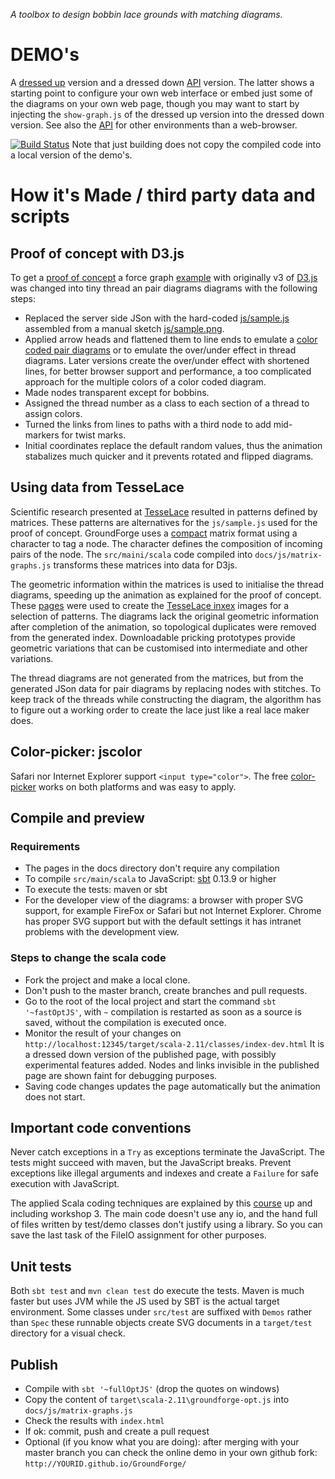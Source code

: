 _A toolbox to design bobbin lace grounds with matching diagrams._

DEMO's
======

A [dressed up](https://d-bl.github.io/GroundForge/) version and a dressed down [API](/GroundForge/API/index.html) version. The latter shows a starting point to configure your own web interface or embed just some of the diagrams on your own web page, though you may want to start by injecting the `show-graph.js` of the dressed up version into the dressed down version. See also the [API] for other environments than a web-browser.

[API]: /GroundForge/docs/API.md
[![Build Status](https://travis-ci.org/d-bl/GroundForge.svg?branch=master)](https://travis-ci.org/d-bl/GroundForge) 
Note that just building does not copy the compiled code into a local version of the demo's.


How it's Made / third party data and scripts
============================================

Proof of concept with D3.js
---------------------------

To get a [proof of concept] a force graph [example] with originally v3 of [D3.js] was changed into tiny thread an pair diagrams diagrams with the following steps:

- Replaced the server side JSon with the hard-coded [js/sample.js] assembled from a manual sketch [js/sample.png].
- Applied arrow heads and flattened them to line ends to emulate a [color coded pair diagrams] or to emulate the over/under effect in thread diagrams. Later versions create the over/under effect with shortened lines, for better browser support and performance, a too complicated approach for the multiple colors of a color coded diagram.
- Made nodes transparent except for bobbins.
- Assigned the thread number as a class to each section of a thread to assign colors.
- Turned the links from lines to paths with a third node to add mid-markers for twist marks.
- Initial coordinates replace the default random values, thus the animation stabalizes much quicker and it prevents rotated and flipped diagrams.

[proof of concept]: https://cdn.rawgit.com/d-bl/GroundForge/84eee36/index.html
[example]: http://bl.ocks.org/mbostock/4062045
[D3.js]: http://d3js.org/
[js/sample.js]: https://github.com/d-bl/GroundForge/blob/7a94b67/js/sample.js
[js/sample.png]: https://github.com/d-bl/GroundForge/blob/50421a2/js/sample.png
[color coded pair diagrams]: https://en.wikipedia.org/w/index.php?title=Mesh_grounded_bobbin_lace&oldid=639789191#Worker_pair_versus_two_pair_per_pin


Using data from TesseLace
-------------------------

Scientific research presented at [TesseLace] resulted in patterns defined by matrices.
These patterns are alternatives for the `js/sample.js` used for the proof of concept.
GroundForge uses a [compact] matrix format using a character to tag a node. The character defines the composition of incoming pairs of the node.
The `src/maini/scala` code compiled into `docs/js/matrix-graphs.js` transforms these matrices into data for D3js.

The geometric information within the matrices is used to initialise the thread diagrams, speeding up the animation as explained for the proof of concept.
These [pages] were used to create the [TesseLace inxex](https://d-bl.github.io/GroundForge/help/examples/TesseLace-Index) images for a selection of patterns.
The diagrams lack the original geometric information after completion of the animation,
so topological duplicates were removed from the generated index.
Downloadable pricking prototypes provide geometric variations that can be customised into intermediate and other variations.

The thread diagrams are not generated from the matrices,
but from the generated JSon data for pair diagrams by replacing nodes with stitches.
To keep track of the threads while constructing the diagram, 
the algorithm has to figure out a working order to create the lace just like a real lace maker does.

[pages]: https://github.com/d-bl/GroundForge/blob/master/src/test/resources/
[compact]: https://d-bl.github.io/GroundForge/docs/images/legend.png
[TesseLace]: http://TesseLace.com


Color-picker: jscolor
---------------------

Safari nor Internet Explorer support `<input type="color">`. The free [color-picker](http://jscolor.com/) works on both platforms and was easy to apply.


Compile and preview
-------------------

### Requirements

- The pages in the docs directory don't require any compilation
- To compile `src/main/scala` to JavaScript: [sbt] 0.13.9 or higher
- To execute the tests: maven or sbt
- For the developer view of the diagrams: a browser with proper SVG support, for example FireFox or Safari but not Internet Explorer.
  Chrome has proper SVG support but with the default settings it has intranet problems with the development view.

[node.js]: https://nodejs.org/en/download/
[sbt]: http://www.scala-sbt.org/download.html


### Steps to change the scala code

- Fork the project and make a local clone.
- Don't push to the master branch, create branches and pull requests.
- Go to the root of the local project and start the command `sbt '~fastOptJS'`, with `~` compilation is restarted as soon as a source is saved, without the compilation is executed once.
- Monitor the result of your changes on `http://localhost:12345/target/scala-2.11/classes/index-dev.html`
  It is a dressed down version of the published page, with possibly experimental features added.
  Nodes and links invisible in the published page are shown faint for debugging purposes.
- Saving code changes updates the page automatically but the animation does not start.


Important code conventions
--------------------------

Never catch exceptions in a `Try` as exceptions terminate the JavaScript. The tests might succeed with maven, but the JavaScript breaks. Prevent exceptions like illegal arguments and indexes and create a `Failure` for safe execution with JavaScript.

The applied Scala coding techniques are explained by this [course] up and including workshop 3. The main code doesn't use any io, and the hand full of files written by test/demo classes don't justify using a library. So you can save the last task of the FileIO assignment for other purposes.

[course]: https://github.com/DANS-KNAW/course-scala


Unit tests
----------

Both `sbt test` and `mvn clean test` do execute the tests.
Maven is much faster but uses JVM while the JS used by SBT is the actual target environment.
Some classes under `src/test` are suffixed with `Demos` rather than `Spec` these runnable objects create SVG documents in a `target/test` directory for a visual check.


Publish
-------

- Compile with `sbt '~fullOptJS'` (drop the quotes on windows)
- Copy the content of `target\scala-2.11\groundforge-opt.js` into `docs/js/matrix-graphs.js`
- Check the results with `index.html`
- If ok: commit, push and create a pull request 
- Optional (if you know what you are doing): after merging with your master branch you can check the online demo in your own github fork: `http://YOURID.github.io/GroundForge/` 
